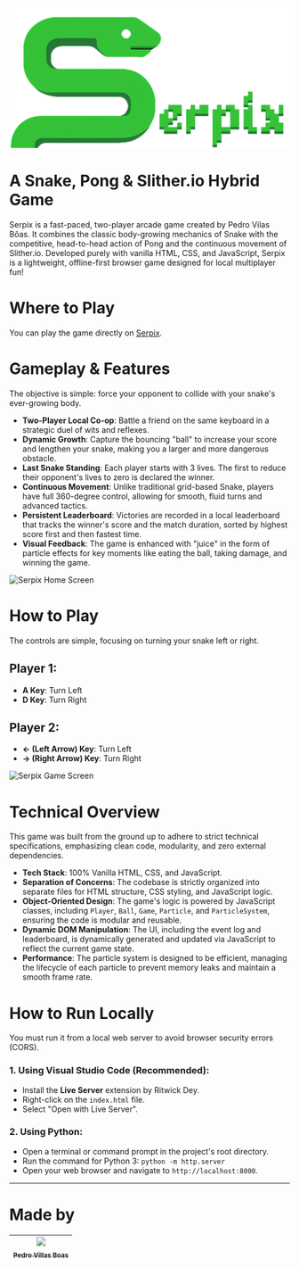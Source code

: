 <img src="assets/visual/img/logo.png" alt="Serpix Logo">
<h1>A Snake, Pong & Slither.io Hybrid Game</h1>
<p>
    Serpix is a fast-paced, two-player arcade game created by Pedro Vilas Bôas. It combines the classic
    body-growing mechanics of Snake with the competitive, head-to-head action of Pong and the continuous
    movement of Slither.io. Developed purely with vanilla HTML, CSS, and JavaScript, Serpix is a lightweight,
    offline-first browser game designed for local multiplayer fun!
</p>
<h1>Where to Play</h1>
<p>
    You can play the game directly on <a href="https://pedrovillasboas.github.io/SerpixGame/">Serpix</a>.
</p>


<h1>Gameplay & Features</h1>
<p>
    The objective is simple: force your opponent to collide with your snake's ever-growing body.
</p>
<ul>
    <li><strong>Two-Player Local Co-op</strong>: Battle a friend on the same keyboard in a strategic duel of
        wits and reflexes.</li>
    <li><strong>Dynamic Growth</strong>: Capture the bouncing "ball" to increase your score and lengthen your
        snake, making you a larger and more dangerous obstacle.</li>
    <li><strong>Last Snake Standing</strong>: Each player starts with 3 lives. The first to reduce their
        opponent's lives to zero is declared the winner.</li>
    <li><strong>Continuous Movement</strong>: Unlike traditional grid-based Snake, players have full 360-degree
        control, allowing for smooth, fluid turns and advanced tactics.</li>
    <li><strong>Persistent Leaderboard</strong>: Victories are recorded in a local leaderboard that tracks the
        winner's score and the match duration, sorted by highest score first and then fastest time.</li>
    <li><strong>Visual Feedback</strong>: The game is enhanced with "juice" in the form of particle effects for
        key moments like eating the ball, taking damage, and winning the game.</li>
</ul>

<img src="assets/visual/img/home.gif" alt="Serpix Home Screen">

<h1>How to Play</h1>
<p>
    The controls are simple, focusing on turning your snake left or right.
</p>
<h2>Player 1:</h2>
<ul>
    <li><strong>A Key</strong>: Turn Left</li>
    <li><strong>D Key</strong>: Turn Right</li>
</ul>
<h2>Player 2:</h2>
<ul>
    <li><strong>← (Left Arrow) Key</strong>: Turn Left</li>
    <li><strong>→ (Right Arrow) Key</strong>: Turn Right</li>
</ul>

<img src="assets/visual/img/game.gif" alt="Serpix Game Screen">

<h1>Technical Overview</h1>
<p>
    This game was built from the ground up to adhere to strict technical specifications, emphasizing clean code,
    modularity, and zero external dependencies.
</p>
<ul>
    <li><strong>Tech Stack</strong>: 100% Vanilla HTML, CSS, and JavaScript.</li>
    <li><strong>Separation of Concerns</strong>: The codebase is strictly organized into separate files for HTML
        structure, CSS styling, and JavaScript logic.</li>
    <li><strong>Object-Oriented Design</strong>: The game's logic is powered by JavaScript classes, including
        <code>Player</code>, <code>Ball</code>, <code>Game</code>, <code>Particle</code>, and
        <code>ParticleSystem</code>, ensuring the code is modular and reusable.</li>
    <li><strong>Dynamic DOM Manipulation</strong>: The UI, including the event log and leaderboard, is
        dynamically generated and updated via JavaScript to reflect the current game state.</li>
    <li><strong>Performance</strong>: The particle system is designed to be efficient, managing the lifecycle of
        each particle to prevent memory leaks and maintain a smooth frame rate.</li>
</ul>

<h1>How to Run Locally</h1>
<p>
    You must run it from a local web server to avoid browser security errors (CORS).
</p>

<h3>1. Using Visual Studio Code (Recommended):</h3>
<ul>
    <li>Install the <strong>Live Server</strong> extension by Ritwick Dey.</li>
    <li>Right-click on the <code>index.html</code> file.</li>
    <li>Select "Open with Live Server".</li>
</ul>

<h3>2. Using Python:</h3>
<ul>
    <li>Open a terminal or command prompt in the project's root directory.</li>
    <li>Run the command for Python 3: <code>python -m http.server</code></li>
    <li>Open your web browser and navigate to <code>http://localhost:8000</code>.</li>
</ul>

<hr>

# Made by
| [<img loading="lazy" src="https://avatars.githubusercontent.com/u/47667167?v=4" width=115><br><sub>Pedro Villas Boas</sub>](https://github.com/PedroVillasBoas) |
| :---: |
